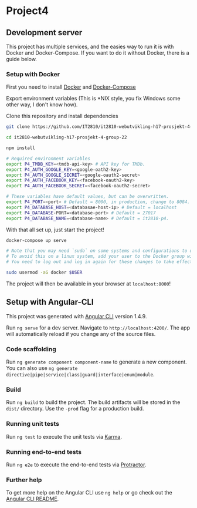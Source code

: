 # Project4

## Development server

This project has multiple services, and the easies way to run it is with Docker and Docker-Compose. If you want to do it without Docker, there is a guide below.

### Setup with Docker

First you need to install [Docker](https://www.docker.com/community-edition#/download) and [Docker-Compose](https://docs.docker.com/compose/install/)

Export environment variables (This is *NIX style, you fix Windows some other way, I don't know how).

Clone this repository and install dependencies
``` bash
git clone https://github.com/IT2810/it2810-webutvikling-h17-prosjekt-4-group-22.git

cd it2810-webutvikling-h17-prosjekt-4-group-22

npm install
```

``` bash
# Required environment variables
export P4_TMDB_KEY=<tmdb-api-key> # API key for TMDb.
export P4_AUTH_GOOGLE_KEY=<google-oath2-key>
export P4_AUTH_GOOGLE_SECRET=<google-oauth2-secret>
export P4_AUTH_FACEBOOK_KEY=<facebook-oauth2-key>
export P4_AUTH_FACEBOOK_SECRET=<facebook-oauth2-secret>

# These variables have default values, but can be overwritten.
export P4_PORT=<port> # Default = 8000, in production, change to 8084.
export P4_DATABASE_HOST=<databasae-host-ip> # Default = localhost
export P4_DATABASE-PORT=<database-port> # Default = 27017
export P4_DATABASE_NAME=<database-name> # Default = it2810-p4.

```

With that all set up, just start the project!

``` bash
docker-compose up serve

# Note that you may need `sudo` on some systems and configurations to use this command.
# To avoid this on a linux system, add your user to the Docker group with the following command.
# You need to log out and log in again for these changes to take effect.

sudo usermod -aG docker $USER
```

The project will then be available in your browser at `localhost:8000`!

## Setup with Angular-CLI

This project was generated with [Angular CLI](https://github.com/angular/angular-cli) version 1.4.9.

Run `ng serve` for a dev server. Navigate to `http://localhost:4200/`. The app will automatically reload if you change any of the source files.

### Code scaffolding

Run `ng generate component component-name` to generate a new component. You can also use `ng generate directive|pipe|service|class|guard|interface|enum|module`.

### Build

Run `ng build` to build the project. The build artifacts will be stored in the `dist/` directory. Use the `-prod` flag for a production build.

### Running unit tests

Run `ng test` to execute the unit tests via [Karma](https://karma-runner.github.io).

### Running end-to-end tests

Run `ng e2e` to execute the end-to-end tests via [Protractor](http://www.protractortest.org/).

### Further help

To get more help on the Angular CLI use `ng help` or go check out the [Angular CLI README](https://github.com/angular/angular-cli/blob/master/README.md).
